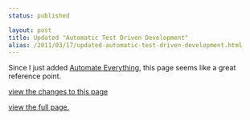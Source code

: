 ```yaml
---
status: published

layout: post
title: Updated "Automatic Test Driven Development"
alias: /2011/03/17/updated-automatic-test-driven-development.html
---
```


Since I just added 
[Automate Everything](/content/automate-everything.html), this page
seems like a great reference point. 

[view the changes to this page](https://github.com/joelmccracken/joelmccracken.github.com/commit/6b45b2c755cd17ada814e4319f5e9b7a4f012e6a#content/automatic-test-driven-development.markdown)

[view the full page.](/content/automatic-test-driven-development.html)
